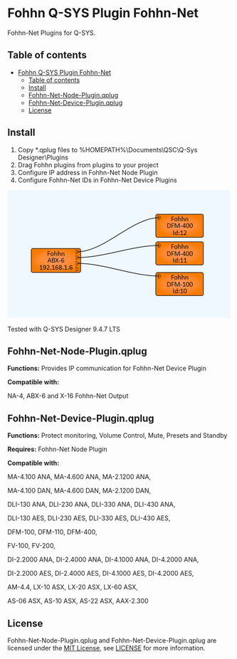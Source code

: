 # Fohhn Q-SYS Plugin Fohhn-Net
Fohhn-Net Plugins for Q-SYS.

## Table of contents
- [Fohhn Q-SYS Plugin Fohhn-Net](#fohhn-q-sys-plugin-fohhn-net)
	- [Table of contents](#table-of-contents)
	- [Install](#install)
	- [Fohhn-Net-Node-Plugin.qplug](#fohhn-net-node-pluginqplug)
	- [Fohhn-Net-Device-Plugin.qplug](#fohhn-net-device-pluginqplug)
	- [License](#license)


## Install
1. Copy *.qplug files to %HOMEPATH%\Documents\QSC\Q-Sys Designer\Plugins
2. Drag Fohhn plugins from plugins to your project
3. Configure IP address in Fohhn-Net Node Plugin
4. Configure Fohhn-Net IDs in Fohhn-Net Device Plugins

![image](screenshot.png)

Tested with Q-SYS Designer 9.4.7 LTS

## Fohhn-Net-Node-Plugin.qplug

**Functions:** Provides IP communication for Fohhn-Net Device Plugin

**Compatible with:** 

NA-4, ABX-6 and X-16 Fohhn-Net Output

## Fohhn-Net-Device-Plugin.qplug
**Functions:** Protect monitoring, Volume Control, Mute, Presets and Standby

**Requires:** Fohhn-Net Node Plugin

**Compatible with:**

MA-4.100 ANA, MA-4.600 ANA, MA-2.1200 ANA,

MA-4.100 DAN, MA-4.600 DAN, MA-2.1200 DAN,

DLI-130 ANA, DLI-230 ANA, DLI-330 ANA, DLI-430 ANA,

DLI-130 AES, DLI-230 AES, DLI-330 AES, DLI-430 AES,

DFM-100, DFM-110, DFM-400,

FV-100, FV-200,

DI-2.2000 ANA, DI-2.4000 ANA, DI-4.1000 ANA, DI-4.2000 ANA,

DI-2.2000 AES, DI-2.4000 AES, DI-4.1000 AES, DI-4.2000 AES,

AM-4.4, LX-10 ASX, LX-20 ASX, LX-60 ASX, 

AS-06 ASX, AS-10 ASX, AS-22 ASX, AAX-2.300

## License
Fohhn-Net-Node-Plugin.qplug and Fohhn-Net-Device-Plugin.qplug are licensed under the [MIT License](https://opensource.org/licenses/MIT), see [LICENSE](LICENSE) for more information.
